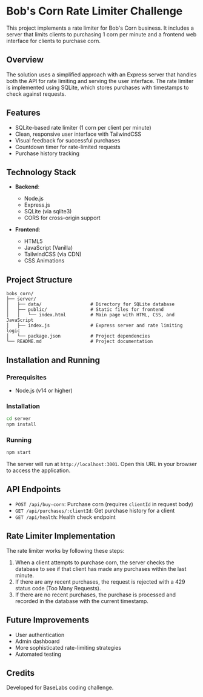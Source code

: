 # Bob's Corn Rate Limiter Challenge

This project implements a rate limiter for Bob's Corn business. It includes a server that limits clients to purchasing 1 corn per minute and a frontend web interface for clients to purchase corn.

## Overview

The solution uses a simplified approach with an Express server that handles both the API for rate limiting and serving the user interface. The rate limiter is implemented using SQLite, which stores purchases with timestamps to check against requests.

## Features

- SQLite-based rate limiter (1 corn per client per minute)
- Clean, responsive user interface with TailwindCSS
- Visual feedback for successful purchases
- Countdown timer for rate-limited requests
- Purchase history tracking

## Technology Stack

- **Backend**:
  - Node.js
  - Express.js
  - SQLite (via sqlite3)
  - CORS for cross-origin support

- **Frontend**:
  - HTML5
  - JavaScript (Vanilla)
  - TailwindCSS (via CDN)
  - CSS Animations

## Project Structure

```
bobs_corn/
├── server/
│   ├── data/                  # Directory for SQLite database
│   ├── public/                # Static files for frontend
│   │   └── index.html         # Main page with HTML, CSS, and JavaScript
│   ├── index.js               # Express server and rate limiting logic
│   └── package.json           # Project dependencies
└── README.md                  # Project documentation
```

## Installation and Running

### Prerequisites
- Node.js (v14 or higher)

### Installation
```bash
cd server
npm install
```

### Running
```bash
npm start
```

The server will run at `http://localhost:3001`. Open this URL in your browser to access the application.

## API Endpoints

- `POST /api/buy-corn`: Purchase corn (requires `clientId` in request body)
- `GET /api/purchases/:clientId`: Get purchase history for a client
- `GET /api/health`: Health check endpoint

## Rate Limiter Implementation

The rate limiter works by following these steps:

1. When a client attempts to purchase corn, the server checks the database to see if that client has made any purchases within the last minute.
2. If there are any recent purchases, the request is rejected with a 429 status code (Too Many Requests).
3. If there are no recent purchases, the purchase is processed and recorded in the database with the current timestamp.

## Future Improvements

- User authentication
- Admin dashboard
- More sophisticated rate-limiting strategies
- Automated testing

## Credits

Developed for BaseLabs coding challenge.